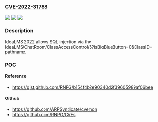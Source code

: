### [CVE-2022-31788](https://cve.mitre.org/cgi-bin/cvename.cgi?name=CVE-2022-31788)
![](https://img.shields.io/static/v1?label=Product&message=n%2Fa&color=blue)
![](https://img.shields.io/static/v1?label=Version&message=n%2Fa&color=blue)
![](https://img.shields.io/static/v1?label=Vulnerability&message=n%2Fa&color=brighgreen)

### Description

IdeaLMS 2022 allows SQL injection via the IdeaLMS/ChatRoom/ClassAccessControl/6?isBigBlueButton=0&ClassID= pathname.

### POC

#### Reference
- https://gist.github.com/RNPG/b154f4b2e90340d2f39605989af06bee

#### Github
- https://github.com/ARPSyndicate/cvemon
- https://github.com/RNPG/CVEs


